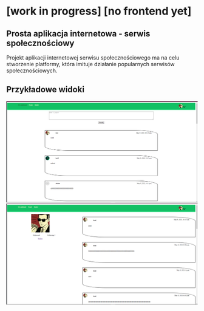 # [work in progress] [no frontend yet]
## Prosta aplikacja internetowa - serwis społecznościowy

Projekt aplikacji internetowej serwisu społecznościowego ma na celu stworzenie platformy, która imituje działanie popularnych serwisów społecznościowych.

## Przykładowe widoki
[![panel pracownika](https://github.com/selfwezmir/social-app/blob/main/img/dashboard.png)](#)
[![panel weterynarza](https://github.com/selfwezmir/social-app/blob/main/img/profile%20page.png)](#)
